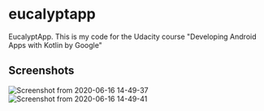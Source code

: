 # eucalyptapp
EucalyptApp. This is my code for the Udacity course "Developing Android Apps with Kotlin by Google"

## Screenshots

![Screenshot from 2020-06-16 14-49-37](https://user-images.githubusercontent.com/10223577/84778264-0c7a4c80-afe3-11ea-8f19-3d65a77ac8d2.png?s=100)
![Screenshot from 2020-06-16 14-49-41](https://user-images.githubusercontent.com/10223577/84778270-0d12e300-afe3-11ea-95dd-d9442926a0a7.png)
